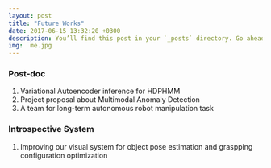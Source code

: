 ```yaml
---
layout: post
title: "Future Works"
date: 2017-06-15 13:32:20 +0300
description: You’ll find this post in your `_posts` directory. Go ahead and edit it and re-build the site to see your changes. # Add post description (optional)
img:  me.jpg
---
```

### Post-doc
1. Variational Autoencoder inference for HDPHMM
2. Project proposal about Multimodal Anomaly Detection
3. A team for long-term autonomous robot manipulation task
### Introspective System
1. Improving our visual system for object pose estimation and graspping configuration optimization 
